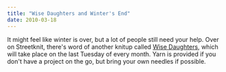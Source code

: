 ```yaml
---
title: "Wise Daughters and Winter's End"
date: 2010-03-18
---
```

It might feel like winter is over, but a lot of people still need your help. Over on Streetknit, there's word of another knitup called <a href="http://www.streetknit.ca/?p=86">Wise Daughters</a>, which will take place on the last Tuesday of every month. Yarn is provided if you don't have a project on the go, but bring your  own needles if possible.
